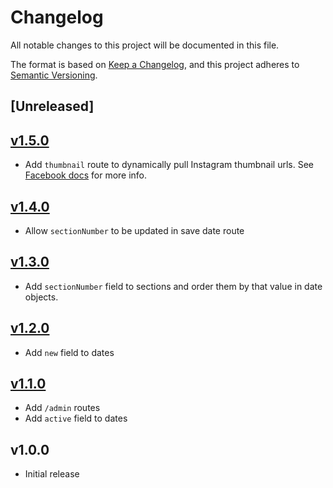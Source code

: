 # Changelog
All notable changes to this project will be documented in this file.

The format is based on [Keep a Changelog](https://keepachangelog.com/en/1.0.0/),
and this project adheres to [Semantic Versioning](https://semver.org/spec/v2.0.0.html).

## [Unreleased]

## [v1.5.0](https://github.com/nathanab/beaconapi/compare/v1.4.0...v1.5.0)
- Add `thumbnail` route to dynamically pull Instagram thumbnail urls. See [Facebook docs](https://developers.facebook.com/docs/plugins/oembed/) for more info.

## [v1.4.0](https://github.com/nathanab/beaconapi/compare/v1.3.0...v1.4.0)
- Allow `sectionNumber` to be updated in save date route

## [v1.3.0](https://github.com/nathanab/beaconapi/compare/v1.2.0...v1.3.0)
- Add `sectionNumber` field to sections and order them by that value in date objects.

## [v1.2.0](https://github.com/nathanab/beaconapi/compare/v1.1.0...v1.2.0)
- Add `new` field to dates

## [v1.1.0](https://github.com/nathanab/beaconapi/compare/v1.0.0...v1.1.0)
- Add `/admin` routes
- Add `active` field to dates

## v1.0.0
- Initial release

